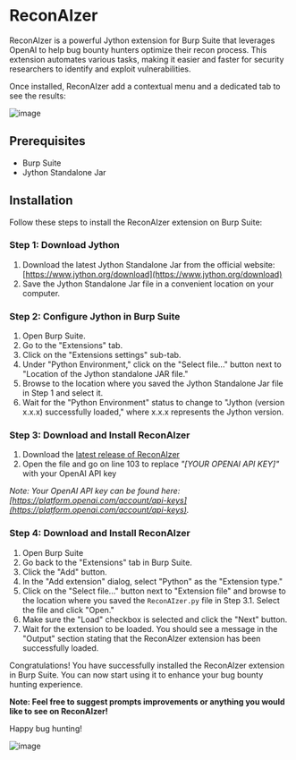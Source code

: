 # ReconAIzer

ReconAIzer is a powerful Jython extension for Burp Suite that leverages OpenAI to help bug bounty hunters optimize their recon process. This extension automates various tasks, making it easier and faster for security researchers to identify and exploit vulnerabilities.

Once installed, ReconAIzer add a contextual menu and a dedicated tab to see the results:

![image](https://user-images.githubusercontent.com/16657045/229282506-ea5bc46b-b4d9-4f1b-9ec1-5dcd987de0bc.png)

## Prerequisites

-   Burp Suite
-   Jython Standalone Jar

## Installation

Follow these steps to install the ReconAIzer extension on Burp Suite:

### Step 1: Download Jython

1.  Download the latest Jython Standalone Jar from the official website: [https://www.jython.org/download](https://www.jython.org/download)
2.  Save the Jython Standalone Jar file in a convenient location on your computer.

### Step 2: Configure Jython in Burp Suite

1.  Open Burp Suite.
2.  Go to the "Extensions" tab.
3.  Click on the "Extensions settings" sub-tab.
4.  Under "Python Environment," click on the "Select file..." button next to "Location of the Jython standalone JAR file."
5.  Browse to the location where you saved the Jython Standalone Jar file in Step 1 and select it.
6.  Wait for the "Python Environment" status to change to "Jython (version x.x.x) successfully loaded," where x.x.x represents the Jython version.

### Step 3: Download and Install ReconAIzer

1.  Download the [latest release of ReconAIzer](https://github.com/hisxo/ReconAIzer/releases)
2.  Open the file and go on line 103 to replace _"[YOUR OPENAI API KEY]"_ with your OpenAI API key

_Note: Your OpenAI API key can be found here: [https://platform.openai.com/account/api-keys](https://platform.openai.com/account/api-keys)._

### Step 4: Download and Install ReconAIzer

1.  Open Burp Suite
2.  Go back to the "Extensions" tab in Burp Suite.
3.  Click the "Add" button.
4.  In the "Add extension" dialog, select "Python" as the "Extension type."
5.  Click on the "Select file..." button next to "Extension file" and browse to the location where you saved the `ReconAIzer.py` file in Step 3.1. Select the file and click "Open."
6.  Make sure the "Load" checkbox is selected and click the "Next" button.
7.  Wait for the extension to be loaded. You should see a message in the "Output" section stating that the ReconAIzer extension has been successfully loaded.

Congratulations! You have successfully installed the ReconAIzer extension in Burp Suite. You can now start using it to enhance your bug bounty hunting experience.

**Note: Feel free to suggest prompts improvements or anything you would like to see on ReconAIzer!**

Happy bug hunting!

![image](https://user-images.githubusercontent.com/16657045/229282837-da0c0314-0882-4ef2-9203-018682330f76.png)
